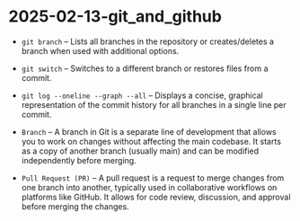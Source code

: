 # 2025-02-13-git_and_github

- `git branch` – Lists all branches in the repository or creates/deletes a branch when used with additional options.

- `git switch` – Switches to a different branch or restores files from a commit.

- `git log --oneline --graph --all` – Displays a concise, graphical representation of the commit history for all branches in a single line per commit.

-  `Branch` – A branch in Git is a separate line of development that allows you to work on changes without affecting the main codebase. It starts as a copy of another branch (usually main) and can be modified independently before merging.

- `Pull Request (PR)` – A pull request is a request to merge changes from one branch into another, typically used in collaborative workflows on platforms like GitHub. It allows for code review, discussion, and approval before merging the changes.


